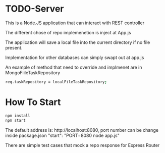 # TODO-Server

This is a Node.JS application that can interact with REST controller

The different chose of repo implemenetion is inject at App.js

The application will save a local file into the current directory if no file present.

Implementation for other databases can simply swapt out at app.js

An example of method that need to override and implmenet are in MongoFiileTaskRepository

```bash
req.taskRepository = localFileTaskRepository;
```

# How To Start

```bash
npm install
npm start
```

The default address is: http://localhost:8080, port number can be change inside package.json "start": "PORT=8080 node app.js"

There are simple test cases that mock a repo response for Express Router
